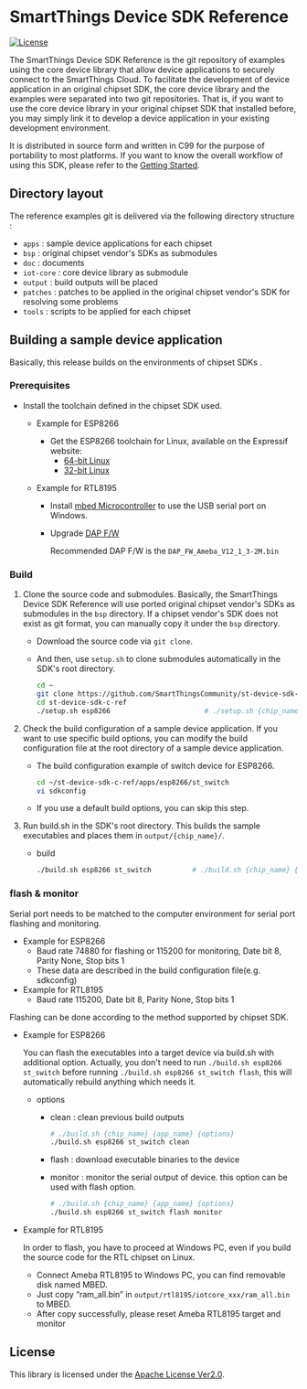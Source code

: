 # SmartThings Device SDK Reference

[![License](https://img.shields.io/badge/licence-Apache%202.0-brightgreen.svg?style=flat)](LICENSE)

The SmartThings Device SDK Reference is the git repository of examples using the core device library that allow device applications to securely connect to the SmartThings Cloud. To facilitate the development of device application in an original chipset SDK, the core device library and the examples were separated into two git repositories. That is, if you want to use the core device library in your original chipset SDK that installed before, you may simply link it to develop a device application in your existing development environment.

It is distributed in source form and written in C99 for the purpose of portability to most platforms. If you want to know the overall workflow of using this SDK, please refer to the [Getting Started](https://github.com/SmartThingsCommunity/st-device-sdk-c-ref/doc/getting_started.md).

## Directory layout

The reference examples git is delivered via the following directory structure :

- `apps` : sample device applications for each chipset
- `bsp` : original chipset vendor's SDKs as submodules
- `doc` : documents
- `iot-core` : core device library as submodule
- `output` : build outputs will be placed
- `patches` : patches to be applied in the original chipset vendor's SDK for resolving some problems
- `tools` : scripts to be applied for each chipset

## Building a sample device application

Basically, this release builds on the environments of chipset SDKs .

### Prerequisites

- Install the toolchain defined in the chipset SDK used.

  - Example for ESP8266

    - Get the ESP8266 toolchain for Linux, available on the Expressif website:
      - [64-bit Linux](https://dl.espressif.com/dl/xtensa-lx106-elf-linux64-1.22.0-92-g8facf4c-5.2.0.tar.gz)
      - [32-bit Linux](https://dl.espressif.com/dl/xtensa-lx106-elf-linux32-1.22.0-92-g8facf4c-5.2.0.tar.gz)

  - Example for RTL8195

    - Install [mbed Microcontroller](https://os.mbed.com/handbook/Windows-serial-configuration) to use the USB serial port on Windows.

    - Upgrade [DAP F/W](https://www.amebaiot.com/en/change-dap-firmware/)

      Recommended DAP F/W is the `DAP_FW_Ameba_V12_1_3-2M.bin`

### Build

1. Clone the source code and submodules. Basically, the SmartThings Device SDK Reference will use ported original chipset vendor's SDKs as submodules in the `bsp` directory. If a chipset vendor's SDK does not exist as git format, you can manually copy it under the `bsp` directory.

   - Download the source code via `git clone`.

   - And then, use `setup.sh` to clone submodules automatically in the SDK's root directory.

     ```sh
     cd ~
     git clone https://github.com/SmartThingsCommunity/st-device-sdk-c-ref.git
     cd st-device-sdk-c-ref
     ./setup.sh esp8266                       # ./setup.sh {chip_name}
     ```

2. Check the build configuration of a sample device application. If you want to use specific build options, you can modify the build configuration file at the root directory of a sample device application.

   - The build configuration example of switch device for ESP8266.

     ```sh
     cd ~/st-device-sdk-c-ref/apps/esp8266/st_switch
     vi sdkconfig
     ```

   - If you use a default build options, you can skip this step.

3. Run build.sh in the SDK's root directory. This builds the sample executables and places them in `output/{chip_name}/`.

   - build

     ```sh
     ./build.sh esp8266 st_switch          # ./build.sh {chip_name} {app_name}
     ```

### flash & monitor

Serial port needs to be matched to the computer environment for serial port flashing and monitoring.

- Example for ESP8266
  - Baud rate 74880 for flashing or 115200 for monitoring, Date bit 8, Parity None, Stop bits 1
  - These data are described in the build configuration file(e.g.  sdkconfig)
- Example for RTL8195
  - Baud rate 115200, Date bit 8, Parity None, Stop bits 1

Flashing can be done according to the method supported by chipset SDK.

- Example for ESP8266

  You can flash the executables into a target device via build.sh with additional option. Actually, you don't need to run `./build.sh esp8266 st_switch` before running `./build.sh esp8266 st_switch flash`, this will automatically rebuild anything which needs it.

  - options

    - clean : clean previous build outputs

      ```sh
      # ./build.sh {chip_name} {app_name} {options}
      ./build.sh esp8266 st_switch clean
      ```

    - flash : download executable binaries to the device

    - monitor : monitor the serial output of device. this option can be used with flash option.

      ```sh
      # ./build.sh {chip_name} {app_name} {options}
      ./build.sh esp8266 st_switch flash monitor
      ```

- Example for RTL8195

  In order to flash, you have to proceed at Windows PC, even if you build the source code for the RTL chipset on Linux. 

  - Connect Ameba RTL8195 to Windows PC, you can find removable disk named MBED.
  - Just copy “ram_all.bin” in `output/rtl8195/iotcore_xxx/ram_all.bin` to MBED.
  - After copy successfully, please reset Ameba RTL8195 target and monitor

## License

This library is licensed under the [Apache License Ver2.0](LICENSE).
